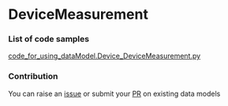 # DeviceMeasurement

### List of code samples 

<!-- 50-List of code -->

<!-- [code entry](link) -->
[code_for_using_dataModel.Device_DeviceMeasurement.py](https://github.com/smart-data-models/dataModel.Device/blob/master/DeviceMeasurement/code/code_for_using_dataModel.Device_DeviceMeasurement.py)


<!-- /50-List of code -->

### Contribution
You can raise an [issue](https://github.com/smart-data-models/dataModel.Device/issues) or submit your [PR](https://github.com/smart-data-models/dataModel.Device/pulls) on existing data models
